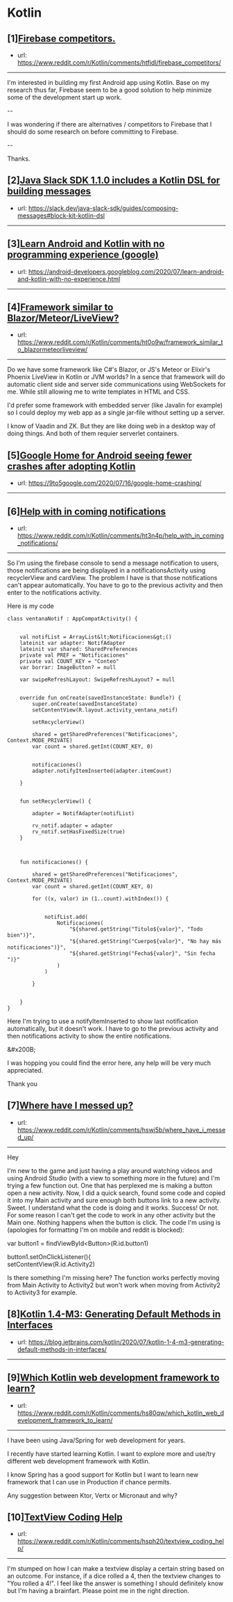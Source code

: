 # Kotlin
## [1][Firebase competitors.](https://www.reddit.com/r/Kotlin/comments/htfidl/firebase_competitors/)
- url: https://www.reddit.com/r/Kotlin/comments/htfidl/firebase_competitors/
---
I'm interested in building my first Android app using Kotlin.  Base on my research thus far, Firebase seem to be a good solution to help minimize some of the development start up work.

--

I was wondering if there are alternatives / competitors to Firebase that I should do some research on before committing to Firebase.

--

Thanks.
## [2][Java Slack SDK 1.1.0 includes a Kotlin DSL for building messages](https://www.reddit.com/r/Kotlin/comments/hswsr4/java_slack_sdk_110_includes_a_kotlin_dsl_for/)
- url: https://slack.dev/java-slack-sdk/guides/composing-messages#block-kit-kotlin-dsl
---

## [3][Learn Android and Kotlin with no programming experience (google)](https://www.reddit.com/r/Kotlin/comments/ht35ju/learn_android_and_kotlin_with_no_programming/)
- url: https://android-developers.googleblog.com/2020/07/learn-android-and-kotlin-with-no-experience.html
---

## [4][Framework similar to Blazor/Meteor/LiveView?](https://www.reddit.com/r/Kotlin/comments/ht0o9w/framework_similar_to_blazormeteorliveview/)
- url: https://www.reddit.com/r/Kotlin/comments/ht0o9w/framework_similar_to_blazormeteorliveview/
---
Do we have some framework like C#'s Blazor, or JS's Meteor or Elixir's Phoenix LiveView in Kotlin or JVM worlds? In a sence that framework will do automatic client side and server side communications using WebSockets for me. While still allowing me to write templates in HTML and CSS.

I'd prefer some framework with embedded server (like Javalin for example) so I could deploy my web app as a single jar-file without setting up a server. 

I know of Vaadin and ZK. But they are like doing web in a desktop way of doing things. And both of them requier serverlet containers.
## [5][Google Home for Android seeing fewer crashes after adopting Kotlin](https://www.reddit.com/r/Kotlin/comments/hsn47u/google_home_for_android_seeing_fewer_crashes/)
- url: https://9to5google.com/2020/07/16/google-home-crashing/
---

## [6][Help with in coming notifications](https://www.reddit.com/r/Kotlin/comments/ht3n4p/help_with_in_coming_notifications/)
- url: https://www.reddit.com/r/Kotlin/comments/ht3n4p/help_with_in_coming_notifications/
---
So I'm using the firebase console to send a message notification to users, those notifications are being displayed in a notificationsActivity using  recyclerView and cardView. The problem I have is that those notifications can't appear automatically. You have to go to the previous activity and then enter to the notifications activity.

Here is my code

    class ventanaNotif : AppCompatActivity() {
    
    
        val notifList = ArrayList&lt;Notificaciones&gt;()
        lateinit var adapter: NotifAdapter
        lateinit var shared: SharedPreferences
        private val PREF = "Notificaciones"
        private val COUNT_KEY = "Conteo"
        var borrar: ImageButton? = null
    
        var swipeRefreshLayout: SwipeRefreshLayout? = null
    
    
        override fun onCreate(savedInstanceState: Bundle?) {
            super.onCreate(savedInstanceState)
            setContentView(R.layout.activity_ventana_notif)
    
            setRecyclerView()
    
            shared = getSharedPreferences("Notificaciones", Context.MODE_PRIVATE)
            var count = shared.getInt(COUNT_KEY, 0)
    
    
            notificaciones()
            adapter.notifyItemInserted(adapter.itemCount)
    
        }
    
    
        fun setRecyclerView() {
    
            adapter = NotifAdapter(notifList)
    
            rv_notif.adapter = adapter
            rv_notif.setHasFixedSize(true)
        }
    
    
    
        fun notificaciones() {
    
            shared = getSharedPreferences("Notificaciones", Context.MODE_PRIVATE)
            var count = shared.getInt(COUNT_KEY, 0)
    
            for ((x, valor) in (1..count).withIndex()) {
    
    
                notifList.add(
                    Notificaciones(
                        "${shared.getString("Titulo${valor}", "Todo bien")}",
                        "${shared.getString("Cuerpo${valor}", "No hay más notificaciones")}",
                        "${shared.getString("Fecha${valor}", "Sin fecha ")}"
                    )
                )
    
            }
    
    
        }
    }

Here I'm trying to use a notifyItemInserted to show last notification automatically, but it doesn't work. I have to go to the previous activity and then notifications activity to show the entire notifications.

&amp;#x200B;

I was hopping you could find the error here, any help will be very much appreciated.

Thank you
## [7][Where have I messed up?](https://www.reddit.com/r/Kotlin/comments/hswi5b/where_have_i_messed_up/)
- url: https://www.reddit.com/r/Kotlin/comments/hswi5b/where_have_i_messed_up/
---
Hey
  
I'm new to the game and just having a play around watching videos and using Android Studio (with a view to something more in the future) and I'm trying a few function out. One that has perplexed me is making a button open a new activity. Now, I did a quick search, found some code and copied it into my Main activity and sure enough both buttons link to a new activity. Sweet. I understand what the code is doing and it works. Success! Or not. For some reason I can't get the code to work in any other activity but the Main one. Nothing happens when the button is click. The code I'm using is (apologies for formatting I'm on mobile and reddit is blocked):
  
var button1 = findViewById&lt;Button&gt;(R.id.button1)
  
button1.setOnClickListener(){  
setContentView(R.id.Activity2)  
  
Is there something I'm missing here? The function works perfectly moving from Main Activity to Activity2 but won't work when moving from Activity2 to Activity3 for example.
## [8][Kotlin 1.4-M3: Generating Default Methods in Interfaces](https://www.reddit.com/r/Kotlin/comments/hs92c0/kotlin_14m3_generating_default_methods_in/)
- url: https://blog.jetbrains.com/kotlin/2020/07/kotlin-1-4-m3-generating-default-methods-in-interfaces/
---

## [9][Which Kotlin web development framework to learn?](https://www.reddit.com/r/Kotlin/comments/hs80qw/which_kotlin_web_development_framework_to_learn/)
- url: https://www.reddit.com/r/Kotlin/comments/hs80qw/which_kotlin_web_development_framework_to_learn/
---
I have been using Java/Spring for web development for years.

I recently have started learning Kotlin. I want to explore more and use/try different web development framework with Kotlin.

I know Spring  has a good support for Kotlin but I want to learn new framework that I can use in Production if chance permits.

Any suggestion between Ktor, Vertx or Micronaut and why?
## [10][TextView Coding Help](https://www.reddit.com/r/Kotlin/comments/hsph20/textview_coding_help/)
- url: https://www.reddit.com/r/Kotlin/comments/hsph20/textview_coding_help/
---
I'm stumped on how I can make a textview display a certain string based on an outcome. For instance, if a dice rolled a 4, then the textview changes to "You rolled a 4!". I feel like the answer is something I should definitely know but I'm having a brainfart. Please point me in the right direction.
